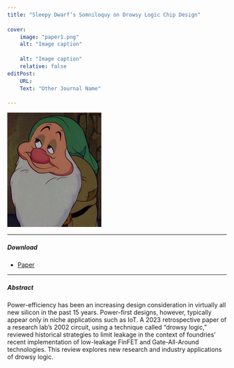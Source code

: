 ```yaml
---
title: "Sleepy Dwarf’s Somniloquy on Drowsy Logic Chip Design" 
    
cover:
    image: "paper1.png"
    alt: "Image caption"
    
    alt: "Image caption"
    relative: false
editPost:
    URL: 
    Text: "Other Journal Name"
    
---
```

<p><img loading="lazy" src="paper1.png" alt=""></p>

---

##### Download

+ [Paper](paper1.pdf)


---

##### Abstract

Power-efficiency has been an increasing design consideration in virtually all new silicon in the past 15 years. Power-first designs, however, typically appear only in niche applications such as IoT. A 2023 retrospective paper of a research lab’s 2002 circuit, using a technique called “drowsy logic,” reviewed historical strategies to limit leakage in the context of foundries’ recent implementation of low-leakage FinFET and Gate-All-Around technologies. This review explores new research and industry applications of drowsy logic.
